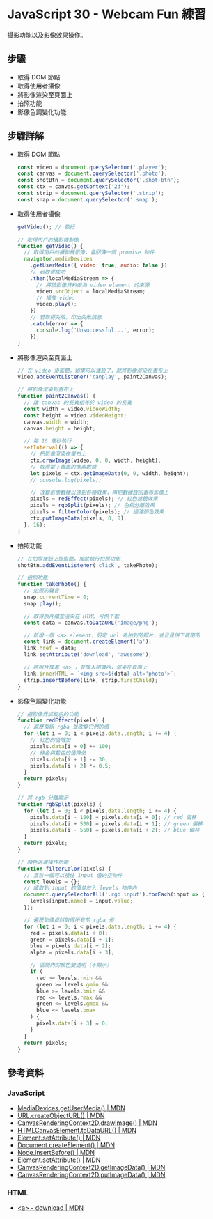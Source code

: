 # JavaScript 30 - Webcam Fun 練習

攝影功能以及影像效果操作。

## 步驟

- 取得 DOM 節點
- 取得使用者攝像
- 將影像渲染至頁面上
- 拍照功能
- 影像色調變化功能

## 步驟詳解

- 取得 DOM 節點
  ```javascript
  const video = document.querySelector('.player');
  const canvas = document.querySelector('.photo');
  const shotBtn = document.querySelector('.shot-btn');
  const ctx = canvas.getContext('2d');
  const strip = document.querySelector('.strip');
  const snap = document.querySelector('.snap');
  ```
- 取得使用者攝像

  ```javascript
  getVideo(); // 執行

  // 取得用戶的攝影機影像
  function getVideo() {
    // 取得用戶的攝影機影像，會回傳一個 promise 物件
    navigator.mediaDevices
      .getUserMedia({ video: true, audio: false })
      // 若取得成功
      .then(localMediaStream => {
        // 將該影像資料做為 video element 的來源
        video.srcObject = localMediaStream;
        // 播放 video
        video.play();
      })
      // 若取得失敗，印出失敗訊息
      .catch(error => {
        console.log('Unsuccessful...', error);
      });
  }
  ```

- 將影像渲染至頁面上

  ```javascript
  // 在 video 掛監聽，如果可以播放了，就將影像渲染在畫布上
  video.addEventListener('canplay', paint2Canvas);

  // 將影像渲染到畫布上
  function paint2Canvas() {
    // 讓 canvas 的長寬相等於 video 的長寬
    const width = video.videoWidth;
    const height = video.videoHeight;
    canvas.width = width;
    canvas.height = height;

    // 每 16 毫秒執行
    setInterval(() => {
      // 把影像渲染在畫布上
      ctx.drawImage(video, 0, 0, width, height);
      // 取得當下畫面的像素數據
      let pixels = ctx.getImageData(0, 0, width, height);
      // console.log(pixels);

      // 改變影像數據以達到各種效果，再把數據放回畫布影像上
      pixels = redEffect(pixels); // 紅色濾鏡效果
      pixels = rgbSplit(pixels); // 色相分離效果
      pixels = filterColor(pixels); // 過濾顏色效果
      ctx.putImageData(pixels, 0, 0);
    }, 16);
  }
  ```

- 拍照功能

  ```javascript
  // 在拍照按鈕上掛監聽，按就執行拍照功能
  shotBtn.addEventListener('click', takePhoto);

  // 拍照功能
  function takePhoto() {
    // 拍照的聲音
    snap.currentTime = 0;
    snap.play();

    // 取得照片檔並渲染在 HTML 可供下載
    const data = canvas.toDataURL('image/png');

    // 新增一個 <a> element，設定 url 為拍到的照片，並且是供下載用的
    const link = document.createElement('a');
    link.href = data;
    link.setAttribute('download', 'awesome');

    // 將照片放進 <a> ，並放入相簿內，渲染在頁面上
    link.innerHTML = `<img src=${data} alt='photo'>`;
    strip.insertBefore(link, strip.firstChild);
  }
  ```

- 影像色調變化功能

  ```javascript
  // 把影像弄成紅色的功能
  function redEffect(pixels) {
    // 遍歷每組 rgba 並改變它們的值
    for (let i = 0; i < pixels.data.length; i += 4) {
      // 紅色的值增加
      pixels.data[i + 0] += 100;
      // 綠色與藍色的值降低
      pixels.data[i + 1] -= 30;
      pixels.data[i + 2] *= 0.5;
    }
    return pixels;
  }

  // 將 rgb 分離顯示
  function rgbSplit(pixels) {
    for (let i = 0; i < pixels.data.length; i += 4) {
      pixels.data[i - 100] = pixels.data[i + 0]; // red 偏移
      pixels.data[i + 500] = pixels.data[i + 1]; // green 偏移
      pixels.data[i - 550] = pixels.data[i + 2]; // blue 偏移
    }
    return pixels;
  }

  // 顏色過濾操作功能
  function filterColor(pixels) {
    // 宣告一個可以接住 input 值的空物件
    const levels = {};
    // 讀取到 input 的值並放入 levels 物件內
    document.querySelectorAll('.rgb input').forEach(input => {
      levels[input.name] = input.value;
    });

    // 遍歷影像資料取得所有的 rgba 值
    for (let i = 0; i < pixels.data.length; i += 4) {
      red = pixels.data[i + 0];
      green = pixels.data[i + 1];
      blue = pixels.data[i + 2];
      alpha = pixels.data[i + 3];

      // 區間內的顏色變透明（不顯示）
      if (
        red >= levels.rmin &&
        green >= levels.gmin &&
        blue >= levels.bmin &&
        red <= levels.rmax &&
        green <= levels.gmax &&
        blue <= levels.bmax
      ) {
        pixels.data[i + 3] = 0;
      }
    }
    return pixels;
  }
  ```

## 參考資料

### JavaScript

- [MediaDevices.getUserMedia() | MDN](https://developer.mozilla.org/zh-CN/docs/Web/API/MediaDevices/getUserMedia)
- [URL.createObjectURL() | MDN](https://developer.mozilla.org/zh-TW/docs/Web/API/URL/createObjectURL)
- [CanvasRenderingContext2D.drawImage() | MDN](https://developer.mozilla.org/en-US/docs/Web/API/CanvasRenderingContext2D/drawImage)
- [HTMLCanvasElement.toDataURL() | MDN](https://developer.mozilla.org/zh-TW/docs/Web/API/HTMLCanvasElement/toDataURL)
- [Element.setAttribute() | MDN](https://developer.mozilla.org/zh-CN/docs/Web/API/Element/setAttribute)
- [Document.createElement() | MDN](https://developer.mozilla.org/zh-TW/docs/Web/API/Document/createElement)
- [Node.insertBefore() | MDN](https://developer.mozilla.org/zh-TW/docs/Web/API/Node/insertBefore)
- [Element.setAttribute() | MDN](https://developer.mozilla.org/zh-CN/docs/Web/API/Element/setAttribute)
- [CanvasRenderingContext2D.getImageData() | MDN](https://developer.mozilla.org/zh-CN/docs/Web/API/CanvasRenderingContext2D/getImageData)
- [CanvasRenderingContext2D.putImageData() | MDN](https://developer.mozilla.org/zh-CN/docs/Web/API/CanvasRenderingContext2D/putImageData)

### HTML

- [\<a> - download | MDN](https://developer.mozilla.org/zh-TW/docs/Web/HTML/Element/a)

